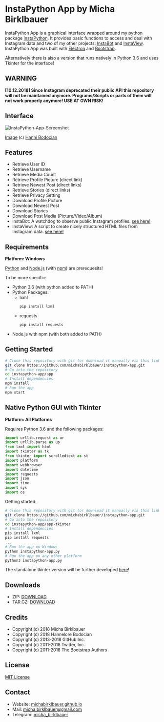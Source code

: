 # InstaPython App by Micha Birklbauer

InstaPython App is a graphical interface wrapped around my python package [InstaPython](https://github.com/michabirklbauer/instapython). It provides basic functions to access and deal with Instagram data and two of my other projects: [InstaBot](https://github.com/michabirklbauer/instagram_watchdog) and [InstaView](https://github.com/michabirklbauer/instagram_json_viewer). InstaPython App was built with [Electron](https://electronjs.org/) and [Bootstrap](https://getbootstrap.com/).

Alternatively there is also a version that runs natively in Python 3.6 and uses Tkinter for the interface!

## WARNING
**\[10.12.2018\] Since Instagram deprecated their public API this repository will not be maintained anymore. Programs/Scripts or parts of them will not work properly anymore! USE AT OWN RISK!**

## Interface

![InstaPython-App-Screenshot](https://raw.githubusercontent.com/michabirklbauer/instapython-app/master/docs/ipa-screenshot.jpg)

[Image](https://www.instagram.com/p/BQGIwFYFDSB/) (c) [Hanni Bodocian](https://www.instagram.com/hannibodo/)

## Features

- Retrieve User ID
- Retrieve Username
- Retrieve Media Count
- Retrieve Profile Picture (direct link)
- Retrieve Newest Post (direct links)
- Retrieve Stories (direct links)
- Retrieve Privacy Setting
- Download Profile Picture
- Download Newest Post
- Download Stories
- Download Post Media (Picture/Video/Album)
- InstaBot: A watchdog to observe public Instagram profiles. [see here!](https://github.com/michabirklbauer/instagram_watchdog)
- InstaView: A script to create nicely structured HTML files from Instagram data.  [see here!](https://github.com/michabirklbauer/instagram_json_viewer)

## Requirements

**Platform: Windows**

[Python](https://www.python.org/) and [Node.js](https://nodejs.org) (with [npm](https://www.npmjs.com/)) are prerequesits!

To be more specific:
- Python 3.6 (with python added to PATH)
- Python Packages:
  - lxml
    ```bash
    pip install lxml
    ```
  - requests
    ```bash
    pip install requests
    ```
- Node.js with npm (with both added to PATH)

## Getting Started

```bash
# Clone this repository with git (or download it manually via this link: https://github.com/michabirklbauer/instapython-app/archive/master.zip)
git clone https://github.com/michabirklbauer/instapython-app.git
# Go into the repository
cd instapython-app/app
# Install dependencies
npm install
# Run the app
npm start
```

## Native Python GUI with Tkinter

**Platform: All Platforms**

Requires Python 3.6 and the following packages:

```python
import urllib.request as ur
import urllib.parse as up
from lxml import html
import tkinter as tk
from tkinter import scrolledtext as st
import platform
import webbrowser
import datetime
import requests
import json
import time
import sys
import os
```

Getting started:

```bash
# Clone this repository with git (or download it manually via this link: https://github.com/michabirklbauer/instapython-app/archive/master.zip)
git clone https://github.com/michabirklbauer/instapython-app.git
# Go into the repository
cd instapython-app/app-tkinter
# Install dependencies
pip install lxml
pip install requests
...
# Run the app on Windows
python instapython-app.py
# Run the app on any other platform
python3 instapython-app.py
```

The standalone tkinter version will be further developed [here](https://github.com/michabirklbauer/instapython)!

## Downloads

- ZIP: [DOWNLOAD](https://github.com/michabirklbauer/instapython-app/archive/master.zip)
- TAR.GZ: [DOWNLOAD](https://github.com/michabirklbauer/instapython-app/archive/master.tar.gz)

## Credits

- Copyright (c) 2018 Micha Birklbauer
- Copyright (c) 2018 Hannelore Bodocian
- Copyright (c) 2013-2018 GitHub Inc.
- Copyright (c) 2011-2018 Twitter, Inc.
- Copyright (c) 2011-2018 The Bootstrap Authors

## License

[MIT License](https://github.com/michabirklbauer/instapython-app/blob/master/LICENSE.md)

## Contact

- Website: [michabirklbauer.github.io](https://michabirklbauer.github.io/)
- Mail: [micha.birklbauer@gmail.com](mailto:micha.birklbauer@gmail.com)
- Telegram: [micha_birklbauer](https://telegram.me/micha_birklbauer)
